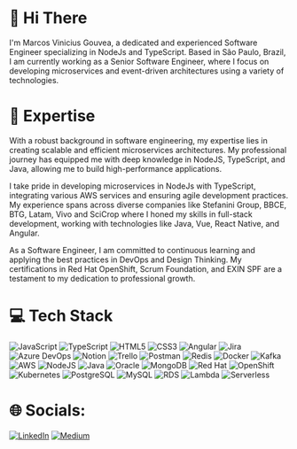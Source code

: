 
# 👋 Hi There

I'm Marcos Vinicius Gouvea, a dedicated and experienced Software Engineer specializing in NodeJs and TypeScript. Based in São Paulo, Brazil, I am currently working as a Senior Software Engineer, where I focus on developing microservices and event-driven architectures using a variety of technologies.


# 🚀 Expertise

With a robust background in software engineering, my expertise lies in creating scalable and efficient microservices architectures. My professional journey has equipped me with deep knowledge in NodeJS, TypeScript, and Java, allowing me to build high-performance applications.

I take pride in developing microservices in NodeJs with TypeScript, integrating various AWS services and ensuring agile development practices. My experience spans across diverse companies like Stefanini Group, BBCE, BTG, Latam, Vivo and SciCrop where I honed my skills in full-stack development, working with technologies like Java, Vue, React Native, and Angular.

As a Software Engineer, I am committed to continuous learning and applying the best practices in DevOps and Design Thinking. My certifications in Red Hat OpenShift, Scrum Foundation, and EXIN SPF are a testament to my dedication to professional growth.

# 💻 Tech Stack

![JavaScript](https://img.shields.io/badge/javascript-%23323330.svg?style=for-the-badge&logo=javascript&logoColor=%23F7DF1E)
![TypeScript](https://img.shields.io/badge/typescript-%23007ACC.svg?style=for-the-badge&logo=typescript&logoColor=white)
![HTML5](https://img.shields.io/badge/html5-%23E34F26.svg?style=for-the-badge&logo=html5&logoColor=white)
![CSS3](https://img.shields.io/badge/css3-%231572B6.svg?style=for-the-badge&logo=css3&logoColor=white)
![Angular](https://img.shields.io/badge/angular-%23DD0031.svg?style=for-the-badge&logo=angular&logoColor=white)
![Jira](https://img.shields.io/badge/jira-%230A0FFF.svg?style=for-the-badge&logo=jira&logoColor=white)
![Azure DevOps](https://img.shields.io/badge/Azure_DevOps-%230078D4.svg?style=for-the-badge&logo=azure-devops&logoColor=white)
![Notion](https://img.shields.io/badge/Notion-%23000000.svg?style=for-the-badge&logo=notion&logoColor=white)
![Trello](https://img.shields.io/badge/Trello-%23026AA7.svg?style=for-the-badge&logo=Trello&logoColor=white)
![Postman](https://img.shields.io/badge/Postman-FF6C37?style=for-the-badge&logo=postman&logoColor=white)
![Redis](https://img.shields.io/badge/redis-%23DD0031.svg?style=for-the-badge&logo=redis&logoColor=white)
![Docker](https://img.shields.io/badge/docker-%232496ED.svg?style=for-the-badge&logo=docker&logoColor=white)
![Kafka](https://img.shields.io/badge/kafka-%23231F20.svg?style=for-the-badge&logo=apachekafka&logoColor=white)
![AWS](https://img.shields.io/badge/AWS-%23FF9900.svg?style=for-the-badge&logo=amazon-aws&logoColor=white)
![NodeJS](https://img.shields.io/badge/node.js-%23339933.svg?style=for-the-badge&logo=nodedotjs&logoColor=white)
![Java](https://img.shields.io/badge/java-%23ED8B00.svg?style=for-the-badge&logo=java&logoColor=white)
![Oracle](https://img.shields.io/badge/Oracle-F80000?style=for-the-badge&logo=Oracle&logoColor=white)
![MongoDB](https://img.shields.io/badge/MongoDB-%2347A248.svg?style=for-the-badge&logo=mongodb&logoColor=white)
![Red Hat](https://img.shields.io/badge/Red_Hat-%23EE0000.svg?style=for-the-badge&logo=redhat&logoColor=white)
![OpenShift](https://img.shields.io/badge/OpenShift-%23EE0000.svg?style=for-the-badge&logo=openshift&logoColor=white)
![Kubernetes](https://img.shields.io/badge/kubernetes-%23326CE5.svg?style=for-the-badge&logo=kubernetes&logoColor=white)
![PostgreSQL](https://img.shields.io/badge/PostgreSQL-%23316192.svg?style=for-the-badge&logo=postgresql&logoColor=white)
![MySQL](https://img.shields.io/badge/mysql-%234479A1.svg?style=for-the-badge&logo=mysql&logoColor=white)
![RDS](https://img.shields.io/badge/AWS_RDS-%23FF9900.svg?style=for-the-badge&logo=amazon-aws&logoColor=white)
![Lambda](https://img.shields.io/badge/AWS_Lambda-%23FF9900.svg?style=for-the-badge&logo=amazon-aws&logoColor=white)
![Serverless](https://img.shields.io/badge/serverless-%23FD5750.svg?style=for-the-badge&logo=serverless&logoColor=white)


# 🌐 Socials:

[![LinkedIn](https://img.shields.io/badge/LinkedIn-%230077B5.svg?logo=linkedin&logoColor=white)](https://www.linkedin.com/in/mvsg) 
[![Medium](https://img.shields.io/badge/medium-%23000000.svg?style=for-the-badge&logo=medium&logoColor=white)](https://medium.com/@mvsg)

